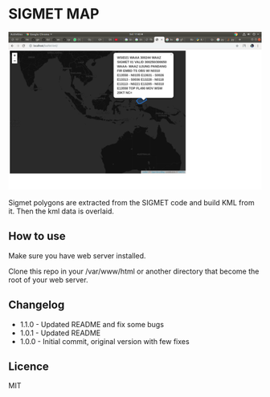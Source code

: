 # SIGMET MAP

![Example](assets/ss.png)

Sigmet polygons are extracted from the SIGMET code and build KML from it. Then the kml data is overlaid.

## How to use

Make sure you have web server installed.

Clone this repo in your /var/www/html or another directory that become the root of your web server.

## Changelog

 * 1.1.0 - Updated README and fix some bugs
 * 1.0.1 - Updated README
 * 1.0.0 - Initial commit, original version with few fixes

## Licence

MIT

